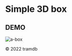 # Simple 3D box

## DEMO

![a-box](https://user-images.githubusercontent.com/68039038/148868780-05e4f475-31cd-43d1-bd86-997835eba032.gif)

© 2022 tramdb
